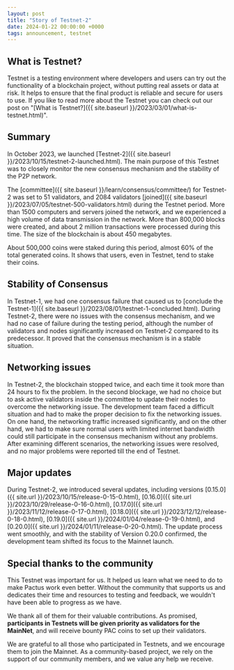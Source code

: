 ```yaml
---
layout: post
title: "Story of Testnet-2"
date: 2024-01-22 00:00:00 +0000
tags: announcement, testnet
---
```


## What is Testnet?

Testnet is a testing environment where developers and users can try out the functionality of a blockchain project,
without putting real assets or data at risk.
It helps to ensure that the final product is reliable and secure for users to use.
If you like to read more about the Testnet you can check out our post on
"[What is Testnet?]({{ site.baseurl }}/2023/03/01/what-is-testnet.html)".

## Summary

In October 2023, we launched [Testnet-2]({{ site.baseurl }}/2023/10/15/testnet-2-launched.html).
The main purpose of this Testnet was to closely monitor the new consensus mechanism and the stability of the P2P network.

The [committee]({{ site.baseurl }}/learn/consensus/committee/) for Testnet-2 was set to 51 validators,
and 2084 validators [joined]({{ site.baseurl }}/2023/07/05/testnet-500-validators.html) during the Testnet period.
More than 1500 computers and servers joined the network, and we experienced a high volume of data transmission in the network.
More than 800,000 blocks were created, and about 2 million transactions were processed during this time.
The size of the blockchain is about 450 megabytes.

About 500,000 coins were staked during this period, almost 60% of the total generated coins.
It shows that users, even in Testnet, tend to stake their coins.

## Stability of Consensus

In Testnet-1, we had one consensus failure that caused us to
[conclude the Testnet-1]({{ site.baseurl }}/2023/08/01/testnet-1-concluded.html).
During Testnet-2, there were no issues with the consensus mechanism, and
we had no case of failure during the testing period,
although the number of validators and nodes significantly increased on Testnet-2 compared to its predecessor.
It proved that the consensus mechanism is in a stable situation.

## Networking issues

In Testnet-2, the blockchain stopped twice, and each time it took more than 24 hours to fix the problem.
In the second blockage, we had no choice but to ask active validators inside the committee to
update their nodes to overcome the networking issue.
The development team faced a difficult situation and had to make the proper decision to fix the networking issues.
On one hand, the networking traffic increased significantly, and on the other hand, we had to
make sure normal users with limited internet bandwidth could still participate in the consensus mechanism without any problems.
After examining different scenarios, the networking issues were resolved, and
no major problems were reported till the end of Testnet.

## Major updates

During Testnet-2, we introduced several updates, including versions
[0.15.0]({{ site.url }}/2023/10/15/release-0-15-0.html),
[0.16.0]({{ site.url }}/2023/10/29/release-0-16-0.html),
[0.17.0]({{ site.url }}/2023/11/12/release-0-17-0.html),
[0.18.0]({{ site.url }}/2023/12/12/release-0-18-0.html),
[0.19.0]({{ site.url }}/2024/01/04/release-0-19-0.html), and
[0.20.0]({{ site.url }}/2024/01/11/release-0-20-0.html).
The update process went smoothly, and with the stability of Version 0.20.0 confirmed,
the development team shifted its focus to the Mainnet launch.

## Special thanks to the community

This Testnet was important for us.
It helped us learn what we need to do to make Pactus work even better.
Without the community that supports us and dedicates their time and resources to testing and feedback,
we wouldn't have been able to progress as we have.

We thank all of them for their valuable contributions.
As promised, **participants in Testnets will be given priority as validators for the MainNet**, and
will receive bounty PAC coins to set up their validators.

We are grateful to all those who participated in Testnets, and we encourage them to join the Mainnet.
As a community-based project, we rely on the support of our community members, and we value any help we receive.
